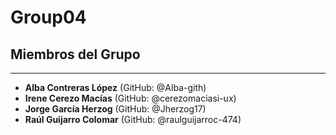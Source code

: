 # Group04

## Miembros del Grupo

---

* **Alba Contreras López** (GitHub: @Alba-gith)
* **Irene Cerezo Macías** (GitHub: @cerezomaciasi-ux)
* **Jorge García Herzog** (GitHub: @Jherzog17)
* **Raúl Guijarro Colomar** (GitHub: @raulguijarroc-474)